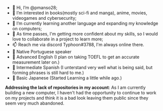 - 👋 Hi, I’m @pmanso28;
- 👀 I’m interested in books(mostly sci-fi and manga), anime, movies, videogames and cybersecurity;
- 🌱 I’m currently learning another language and expanding my knowledge on computers;
- 💞️ As time passes, I'm getting more confident about my skills, so I would love to collaborate in a project to learn more;
- 📫 Reach me via discord Typhoon#3788, I'm always online there.
- 📕 Native Portuguese speaker
- 📗 Advanced English (I plan on taking TOEFL to get an accurate measurement later on.)
- 📘 Intermediate Spanish (I unterstand very well what is being said, but forming phrases is still hard to me.)
- 📙 Basic Japanese (Started Learning a little while ago.)


**Addressing the lack of repositories in my account**: As I am currently building a new computer, I haven't had the opportunity to continue to work on my projects and think it is a bad look leaving them public since they seem very much abandoned.
